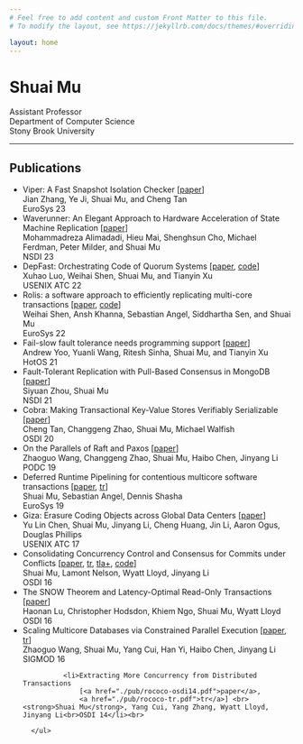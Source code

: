 ```yaml
---
# Feel free to add content and custom Front Matter to this file.
# To modify the layout, see https://jekyllrb.com/docs/themes/#overriding-theme-defaults

layout: home
---
```


<div class="container" width="100%">
  <div class="row">
    <div class="col-sm" >
<h1>Shuai Mu</h1>
Assistant Professor <br>
Department of Computer Science <br>
Stony Brook University <br>
    </div>
  </div>
</div>

<hr>

## Publications
   <ul>
     <li>
     Viper: A Fast Snapshot Isolation Checker 
     [<a href="./pub/viper-eurosys23.pdf">paper</a>]
     <br>
     Jian Zhang, Ye Ji, Shuai Mu, and Cheng Tan
     <br>
     EuroSys 23
     </li>
     <li>
     Waverunner: An Elegant Approach to Hardware Acceleration of State Machine Replication
     [<a href="./pub/waverunner-nsdi23.pdf">paper</a>]
     <br>
     Mohammadreza Alimadadi, Hieu Mai, Shenghsun Cho, Michael Ferdman, Peter Milder, and Shuai Mu
     <br>
     NSDI 23
     </li>
     <li>
     DepFast: Orchestrating Code of Quorum Systems 
     [<a href="./pub/depfast-atc22.pdf">paper</a>, <a href="https://github.com/stonysystems/depfast-ae">code</a>] 
     <br>
     Xuhao Luo, Weihai Shen, Shuai Mu, and Tianyin Xu
     <br>
     USENIX ATC 22
     </li>
     <li>
     Rolis: a software approach to efficiently replicating multi-core transactions
     [<a href="./pub/rolis-eurosys22.pdf">paper</a>, <a href="https://github.com/stonysystems/rolis">code</a>] 
     <br>
     Weihai Shen, Ansh Khanna, Sebastian Angel, Siddhartha Sen, and Shuai Mu
     <br>
     EuroSys 22
     </li>
     <li>
     Fail-slow fault tolerance needs programming support
     [<a href="./pub/depfast-hotos21.pdf">paper</a>]
     <br>
     Andrew Yoo, Yuanli Wang, Ritesh Sinha, Shuai Mu, and Tianyin Xu 
     <br>
     HotOS 21
     </li>
     <li>
     Fault-Tolerant Replication with Pull-Based Consensus in MongoDB
     [<a href="./pub/mongodb-nsdi21.pdf">paper</a>]
     <br>
     Siyuan Zhou, Shuai Mu
     <br>
     NSDI 21
     </li>
     <li>
     Cobra: Making Transactional Key-Value Stores Verifiably Serializable 
     [<a href="./pub/cobra-osdi20.pdf">paper</a>]
     <br>
     Cheng Tan, Changgeng Zhao, Shuai Mu, Michael Walfish
     <br>
     OSDI 20
     </li>
     <li>
On the Parallels of Raft and Paxos [<a href="./pub/raft-paxos.pdf">paper</a>]
         <br>
Zhaoguo Wang, Changgeng Zhao, Shuai Mu, Haibo Chen, Jinyang Li <br>
         PODC 19 
     </li> 
     <li>
Deferred Runtime Pipelining for contentious multicore software transactions
[<a href="./pub/drp-eurosys19.pdf">paper</a>, <a href="./pub/drp-tr.pdf">tr</a>]
         <br>
Shuai Mu, Sebastian Angel, Dennis Shasha <br>
         EuroSys 19
     </li> 
     <li>
     Giza: Erasure Coding Objects across Global Data Centers
[<a href="./pub/giza-atc17.pdf">paper</a>]
     <br>
     Yu Lin Chen, Shuai Mu, Jinyang Li, Cheng Huang, Jin Li, Aaron Ogus, Douglas Phillips<br>
     USENIX ATC 17
     </li> 
     <li>Consolidating Concurrency Control and Consensus for Commits under Conflicts 
         [<a href="./pub/janus-osdi16.pdf">paper</a>, 
          <a href="./pub/janus-tr.pdf">tr</a>,
          <a href="https://raw.githubusercontent.com/NYU-NEWS/janus/master/tla/Janus.tla">tla+</a>,
         <a href="https://github.com/nyu-news/janus">code</a>] 
         <br>
	  Shuai Mu, Lamont Nelson, Wyatt Lloyd, Jinyang Li <br>
	  OSDI 16</li>
     <li>The SNOW Theorem and Latency-Optimal Read-Only Transactions 
         [<a href="./pub/snow-osdi16.pdf">paper</a>]<br> Haonan Lu, Christopher Hodsdon, Khiem Ngo, Shuai Mu, Wyatt Lloyd <br> OSDI 16</li>
     <li>Scaling Multicore Databases via Constrained Parallel Execution 
         [<a href="./pub/ic3-sigmod16.pdf">paper</a>,
          <a href="http://ic3.news.cs.nyu.edu/techreport16.pdf">tr</a>] 
         <br> Zhaoguo Wang, Shuai Mu, Yang Cui, Han Yi, Haibo Chen, Jinyang Li <br> SIGMOD 16</li>
	  
              <li>Extracting More Concurrency from Distributed Transactions 
                  [<a href="./pub/rococo-osdi14.pdf">paper</a>, 
                  <a href="./pub/rococo-tr.pdf">tr</a>] <br><strong>Shuai Mu</strong>, Yang Cui, Yang Zhang, Wyatt Lloyd, Jinyang Li<br>OSDI 14</li><br>
	 
      </ul>


